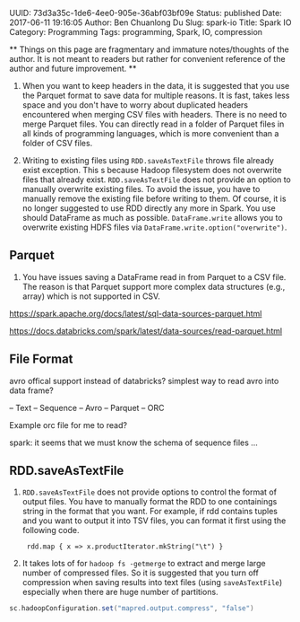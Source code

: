 UUID: 73d3a35c-1de6-4ee0-905e-36abf03bf09e
Status: published
Date: 2017-06-11 19:16:05
Author: Ben Chuanlong Du
Slug: spark-io
Title: Spark IO
Category: Programming
Tags: programming, Spark, IO, compression

**
Things on this page are
fragmentary and immature notes/thoughts of the author.
It is not meant to readers
but rather for convenient reference of the author and future improvement.
**

1. When you want to keep headers in the data, 
    it is suggested that you use the Parquet format to save data for multiple reasons.
    It is fast, takes less space
    and you don't have to worry about duplicated headers encountered when merging CSV files with headers.
    There is no need to merge Parquet files. 
    You can directly read in a folder of Parquet files in all kinds of programming languages,
    which is more convenient than a folder of CSV files.

2. Writing to existing files using `RDD.saveAsTextFile` throws file already exist exception. 
    This s because Hadoop filesystem does not overwrite files that already exist.
    `RDD.saveAsTextFile` does not provide an option to manually overwrite existing files.
    To avoid the issue, 
    you have to manually remove the existing file before writing to them.
    Of course, 
    it is no longer suggested to use RDD directly any more in Spark. 
    You use should DataFrame as much as possible. 
    `DataFrame.write` allows you to overwrite existing HDFS files via `DataFrame.write.option("overwrite")`.

## Parquet

1. You have issues saving a DataFrame read in from Parquet to a CSV file. 
    The reason is that Parquet support more complex data structures (e.g., array) 
    which is not supported in CSV.

https://spark.apache.org/docs/latest/sql-data-sources-parquet.html

https://docs.databricks.com/spark/latest/data-sources/read-parquet.html

## File Format

avro offical support instead of databricks? simplest way to read avro into data frame?

– Text – Sequence – Avro – Parquet – ORC

Example orc file for me to read?

spark: it seems that we must know the schema of sequence files ...


## RDD.saveAsTextFile

1. `RDD.saveAsTextFile` does not provide options to control the format of output files.
    You have to manually format the RDD to one containings string in the format that you want. 
    For example, 
    if rdd contains tuples and you want to output it into TSV files, 
    you can format it first using the following code.

        rdd.map { x => x.productIterator.mkString("\t") }

2. It takes lots of for `hadoop fs -getmerge`
    to extract and merge large number of compressed files.
    So it is suggested that you turn off compression 
    when saving results into text files (using `saveAsTextFile`)
    especially when there are huge number of partitions.

```scala
sc.hadoopConfiguration.set("mapred.output.compress", "false")
```
